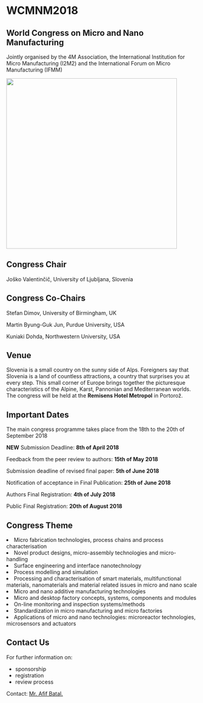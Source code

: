 # WCMNM2018

## World Congress on Micro and Nano Manufacturing

Jointly organised by the 4M Association, the International Institution for Micro Manufacturing (I2M2) and the International Forum on Micro Manufacturing (IFMM)

<img src="/4m-association/images/files/Slovenia Image.png" width="450px">

## Congress Chair

Joško Valentinčič, University of Ljubljana, Slovenia

## Congress Co-Chairs

Stefan Dimov, University of Birmingham, UK

Martin Byung-Guk Jun, Purdue University, USA

Kuniaki Dohda, Northwestern University, USA 

## Venue

Slovenia is a small country on the sunny side of Alps. Foreigners say that Slovenia is a land of countless attractions, a country that surprises you at every step. This small corner of Europe brings together the picturesque characteristics of the Alpine, Karst, Pannonian and Mediterranean worlds. The congress will be held at the <strong>Remisens Hotel Metropol</strong> in Portorož.

## Important Dates

The main congress programme takes place from the 18th to the 20th of September 2018

**NEW** Submission Deadline:  **8th of April 2018**

Feedback from the peer review to authors:  **15th of May 2018** 

Submission deadline of revised final paper:  **5th of June 2018** 

Notification of acceptance in Final Publication:  **25th of June 2018** 

Authors Final Registration:  **4th of July 2018** 

Public Final Registration:  **20th of August 2018** 


## Congress Theme

 <li>Micro fabrication technologies, process chains and process characterisation
 <li>Novel product designs, micro-assembly technologies and micro-handling
 <li>Surface engineering and interface nanotechnology
 <li>Process modelling and simulation
 <li>Processing and characterisation of smart materials, multifunctional materials, nanomaterials and material related issues in micro and nano scale
 <li>Micro and nano additive manufacturing technologies
 <li>Micro and desktop factory concepts, systems, components and modules
 <li>On-line monitoring and inspection systems/methods
 <li>Standardization in micro manufacturing and micro factories
 <li>Applications of micro and nano technologies: microreactor technologies, microsensors and actuators

## Contact Us


For further information on:

- sponsorship
- registration
- review process

 
Contact: <a href="mailto:bxa361@student.bham.ac.uk">Mr. Afif Batal.</strong></a>